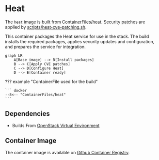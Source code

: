 # Heat

The `heat` image is built from [ContainerFiles/heat](https://github.com/rackerlabs/genestack-images/blob/main/ContainerFiles/heat). Security patches are applied by [scripts/heat-cve-patching.sh](https://github.com/rackerlabs/genestack-images/blob/main/scripts/heat-cve-patching.sh).

This container packages the Heat service for use in the stack. The build installs the required packages, applies security updates and configuration, and prepares the service for integration.

``` mermaid
graph LR
    A[Base image] --> B[Install packages]
    B --> C[Apply CVE patches]
    C --> D[Configure Heat]
    D --> E[Container ready]
```

??? example "ContainerFile used for the build"

    ``` docker
    --8<-- "ContainerFiles/heat"
    ```
## Dependencies

- Builds From [OpenStack Virtual Environment](openstack-venv.md)

## Container Image

The container image is available on [Github Container Registry](https://github.com/rackerlabs/genestack-images/pkgs/container/genestack-images%2Fheat).

